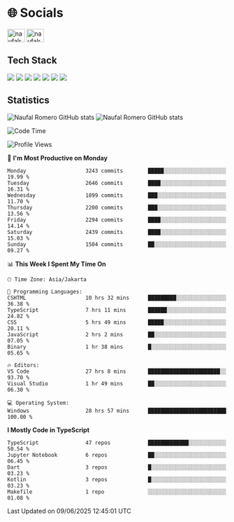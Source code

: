 <h1 align="">🌐 Socials</h1>
<p align="left">
<a href="https://linkedin.com/in/naufal-romero-putra-pratama-9ab816177/" target="blank"><img align="center" src="https://raw.githubusercontent.com/rahuldkjain/github-profile-readme-generator/master/src/images/icons/Social/linked-in-alt.svg" alt="naufalromero" height="30" width="40" /></a>
<a href="https://instagram.com/naufalromero" target="blank"><img align="center" src="https://raw.githubusercontent.com/rahuldkjain/github-profile-readme-generator/master/src/images/icons/Social/instagram.svg" alt="naufalromero" height="30" width="40" /></a>
</p>


<h2 align="">Tech Stack</h2>
<div align="">
  <img src="https://img.shields.io/badge/next.js-000000?style=for-the-badge&logo=nextdotjs&logoColor=white"/>
 <img src="https://img.shields.io/badge/typescript-%23007ACC.svg?style=for-the-badge&logo=typescript&logoColor=white"/>
 <img src="https://img.shields.io/badge/react-%2320232a.svg?style=for-the-badge&logo=react&logoColor=%2361DAFB"/>
 <img src="https://img.shields.io/badge/tailwindcss-%2338B2AC.svg?style=for-the-badge&logo=tailwind-css&logoColor=white"/>
 <img src="https://img.shields.io/badge/Prisma-3982CE?style=for-the-badge&logo=Prisma&logoColor=white"/>
 <img src="https://img.shields.io/badge/javascript-%23323330.svg?style=for-the-badge&logo=javascript&logoColor=%23F7DF1E"/>
 <img src="https://img.shields.io/badge/java-%23ED8B00.svg?style=for-the-badge&logo=openjdk&logoColor=white"/>
</div>


<h2 align="">Statistics</h2>
<div align="">
<img src="https://github-readme-stats-xi-nine-74.vercel.app/api?username=romves&show_icons=true&theme=tokyonight&include_all_commits=true&count_private=true" alt="Naufal Romero GitHub stats"/>
<img src="https://github-readme-stats-xi-nine-74.vercel.app/api/top-langs/?username=romves&theme=tokyonight&hide_border=false&include_all_commits=true&count_private=true&layout=compact" alt="Naufal Romero GitHub stats"/>
</div>

<!--START_SECTION:waka-->
![Code Time](http://img.shields.io/badge/Code%20Time-2%2C522%20hrs%2054%20mins-blue)

![Profile Views](http://img.shields.io/badge/Profile%20Views-2-blue)

📅 **I'm Most Productive on Monday** 

```text
Monday                   3243 commits        █████░░░░░░░░░░░░░░░░░░░░   19.99 % 
Tuesday                  2646 commits        ████░░░░░░░░░░░░░░░░░░░░░   16.31 % 
Wednesday                1899 commits        ███░░░░░░░░░░░░░░░░░░░░░░   11.70 % 
Thursday                 2200 commits        ███░░░░░░░░░░░░░░░░░░░░░░   13.56 % 
Friday                   2294 commits        ████░░░░░░░░░░░░░░░░░░░░░   14.14 % 
Saturday                 2439 commits        ████░░░░░░░░░░░░░░░░░░░░░   15.03 % 
Sunday                   1504 commits        ██░░░░░░░░░░░░░░░░░░░░░░░   09.27 % 
```


📊 **This Week I Spent My Time On** 

```text
🕑︎ Time Zone: Asia/Jakarta

💬 Programming Languages: 
CSHTML                   10 hrs 32 mins      █████████░░░░░░░░░░░░░░░░   36.38 % 
TypeScript               7 hrs 11 mins       ██████░░░░░░░░░░░░░░░░░░░   24.82 % 
CSS                      5 hrs 49 mins       █████░░░░░░░░░░░░░░░░░░░░   20.11 % 
JavaScript               2 hrs 2 mins        ██░░░░░░░░░░░░░░░░░░░░░░░   07.05 % 
Binary                   1 hr 38 mins        █░░░░░░░░░░░░░░░░░░░░░░░░   05.65 % 

🔥 Editors: 
VS Code                  27 hrs 8 mins       ███████████████████████░░   93.70 % 
Visual Studio            1 hr 49 mins        ██░░░░░░░░░░░░░░░░░░░░░░░   06.30 % 

💻 Operating System: 
Windows                  28 hrs 57 mins      █████████████████████████   100.00 % 
```

**I Mostly Code in TypeScript** 

```text
TypeScript               47 repos            █████████████░░░░░░░░░░░░   50.54 % 
Jupyter Notebook         6 repos             ██░░░░░░░░░░░░░░░░░░░░░░░   06.45 % 
Dart                     3 repos             █░░░░░░░░░░░░░░░░░░░░░░░░   03.23 % 
Kotlin                   3 repos             █░░░░░░░░░░░░░░░░░░░░░░░░   03.23 % 
Makefile                 1 repo              ░░░░░░░░░░░░░░░░░░░░░░░░░   01.08 % 
```




 Last Updated on 09/06/2025 12:45:01 UTC
<!--END_SECTION:waka-->
